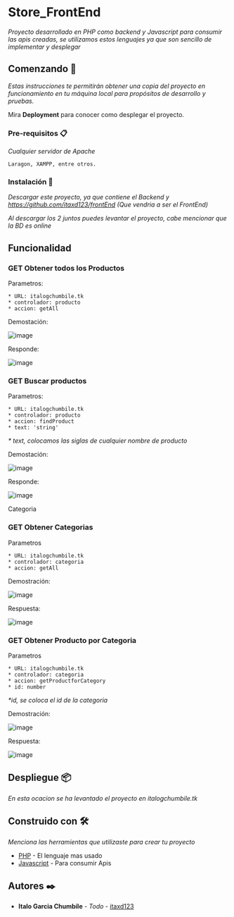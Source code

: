 # Store_FrontEnd

_Proyecto desarrollado en PHP como backend y Javascript para consumir las apis creadas, se utilizamos estos lenguajes ya que son sencillo de implementar y desplegar_

## Comenzando 🚀

_Estas instrucciones te permitirán obtener una copia del proyecto en funcionamiento en tu máquina local para propósitos de desarrollo y pruebas._

Mira **Deployment** para conocer como desplegar el proyecto.

### Pre-requisitos 📋

_Cualquier servidor de Apache_

```
Laragon, XAMPP, entre otros.
```

### Instalación 🔧

_Descargar este proyecto, ya que contiene el Backend y https://github.com/itaxd123/frontEnd (Que vendria a ser el FrontEnd)_

_Al descargar los 2 juntos puedes levantar el proyecto, cabe mencionar que la BD es online_

## Funcionalidad 

### GET Obtener todos los Productos

Parametros: 
```
* URL: italogchumbile.tk
* controlador: producto
* accion: getAll
```
Demostación: 

![image](https://user-images.githubusercontent.com/29291465/201018059-f5866ca6-061d-4c1f-a2bc-14a6633d6128.png)

Responde: 

![image](https://user-images.githubusercontent.com/29291465/201018521-c20967d7-ff46-46dc-8222-d7795d4cfe58.png)


###  GET Buscar productos

Parametros:
```
* URL: italogchumbile.tk
* controlador: producto
* accion: findProduct
* text: 'string'
```
_* text, colocamos las siglas de cualquier nombre de producto_

Demostación: 

![image](https://user-images.githubusercontent.com/29291465/201018373-e21cccfe-3259-4529-8189-74e0b91717ed.png)

Responde:

![image](https://user-images.githubusercontent.com/29291465/201018442-1e678134-f077-48fc-b1b8-187f2792da6e.png)

Categoria

### GET Obtener Categorias

Parametros
```
* URL: italogchumbile.tk
* controlador: categoria
* accion: getAll
```
Demostración:

![image](https://user-images.githubusercontent.com/29291465/201018916-d94384b4-83c0-402c-a565-59baa57c0cad.png)

Respuesta:

![image](https://user-images.githubusercontent.com/29291465/201018982-eb261686-5f3b-43f0-aff8-13984a753b60.png)


### GET Obtener Producto por Categoria

Parametros
```
* URL: italogchumbile.tk
* controlador: categoria
* accion: getProductforCategory
* id: number
```

_*id, se coloca el id de la categoria_

Demostración:

![image](https://user-images.githubusercontent.com/29291465/201019282-f1094d59-c5a7-4587-856f-fd783378e9da.png)

Respuesta:

![image](https://user-images.githubusercontent.com/29291465/201019374-f9c6ac16-4702-48c4-a198-283fc0818463.png)


## Despliegue 📦

_En esta ocacion se ha levantado el proyecto en italogchumbile.tk_

## Construido con 🛠️

_Menciona las herramientas que utilizaste para crear tu proyecto_

* [PHP](https://www.php.net/) - El lenguaje mas usado
* [Javascript](https://developer.mozilla.org/) - Para consumir Apis

## Autores ✒️

* **Italo Garcia Chumbile** - *Todo* - [itaxd123 ](https://github.com/itaxd123/)


